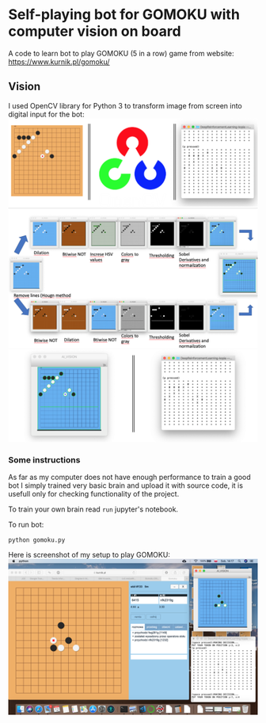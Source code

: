 # Self-playing bot for GOMOKU with computer vision on board
A code to learn bot to play GOMOKU (5 in a row) game from website: https://www.kurnik.pl/gomoku/
## Vision
I used OpenCV library for Python 3 to transform image from screen into digital input for the bot:
![Screenshot](vision0.png)
![Screenshot](vision1.png)
![Screenshot](vision2.png)
### Some instructions
As far as my computer does not have enough performance to train a good bot I simply trained very basic brain and upload it with source code, it is usefull only for checking functionality of the project.

To train your own brain read `run` jupyter's notebook. 

To run bot: 
```
python gomoku.py
```
Here is screenshot of my setup to play GOMOKU:
![Screenshot](setup.png)

